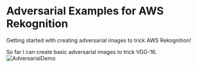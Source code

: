 # Adversarial Examples for AWS Rekognition
Getting started with creating adversarial images to trick AWS Rekognition!

So far I can create basic adversarial images to trick VGG-16.
![AdversarialDemo](https://i.imgur.com/mlIl3Pe.gifv)